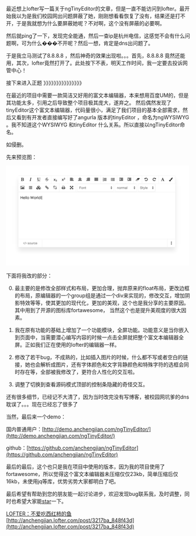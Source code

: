 最近想上lofter写一篇关于ngTinyEditor的文章，但是一直不能访问到lofter。最开始我以为是我们校园网出问题屏蔽了她，刚刚想看看恢复了没有，结果还是打不开，于是我就想为什么要屏蔽她呢？不对啊，这个没有屏蔽的必要啊。

然后就ping了一下，发现完全能通，然后一查ip是杭州电信，这感觉不会有什么问题啊，可为什么���不开呢？然后一想，肯定是dns出问题了。

于是我立马测试了8.8.8.8 ，然后神奇的效果出现啦。。。首先，8.8.8.8 竟然还能用，其次，lofter竟然打开了。此处按下不表，明天工作时间，我一定要去投诉网管中心！

接下来进入正题  》》》》》》》》》》》》》》》

在最近的项目中需要一款简洁又好用的富文本编辑器，本来想用百度UM的，但是其功能太多，引用之后导致整个项目极其庞大，遂弃之。 然后偶然发现了tinyEditor这个富文本编辑器，代码量很小，满足了我们项目的基本全部需求，然后又看到有开发者直接编写好了angurla 版本的tinyEditor ，命名为ngWYSIWYG 。我不知道这个WYSIWYG 和tinyEditor 什么关系。所以直接以ngTinyEditor命名。

如侵删。

先来预览图：

![](/posts/assets/imgs/6630214544677231967.png)

下面将我改的部分：

0. 最主要的是修改全部样式和布局，更加合理，抛弃原来的float布局，更改边框的布局，原编辑器的一个group组是通过一个div来实现的，修改交互，增加阴影特效等等，使其更加的现代化，更加的美观，这个也是我分享的主要原因。其中用到了开源的图标库fortawesome， 当然这个也是提升美观度的很大因素。

1. 我在原有功能的基础上增加了一个功能模块，全屏功能。功能意义是当你嵌入到页面中，当需要潜心编写内容的时候一点击全屏就把整个富文本编辑器全屏。正如我们正在使用的lofter的编辑器一样。

2. 修改了若干bug，不成熟的，比如插入图片的时候，什么都不写或者空白的链接，她也会解析成图片，还有字体颜色和文字背静颜色和特殊字符的选框会同时存在等，全部被我修改了，更符合人性化的交互啦。

3. 调整了切换到查看源码模式顶部的控制条隐藏的奇怪交互。

还有很多细节，已经记不大清了，因为当时改完没有写博客，被校园网坑爹的dns耽误了。。。现在已经忘了很多了

当然，最后来一个demo：

国内普通用户：[http://demo.anchengjian.com/ngTinyEditor/](http://demo.anchengjian.com/ngTinyEditor/)

github：[https://github.com/anchengjian/ngTinyEditor](https://github.com/anchengjian/ngTinyEditor)

最后的最后，这个也只是我在项目中使用的版本，因为我的项目使用了fortawesome，所以觉得这个富文本编辑器未压缩仅仅23kb，简单压缩后仅16kb，未使用jq等库，优势劣势大家都明白了吧。

最后希望有帮助到您的朋友能一起讨论进步，欢迎发现bug联系我，及时调整，同时也希望大家能[star](https://github.com/anchengjian/ngTinyEditor)一下。

[LOFTER：不爱吃西红柿的鱼](http://anchengjian.lofter.com)   [http://anchengjian.lofter.com/post/3217ba_848f43d](http://anchengjian.lofter.com/post/3217ba_848f43d)
